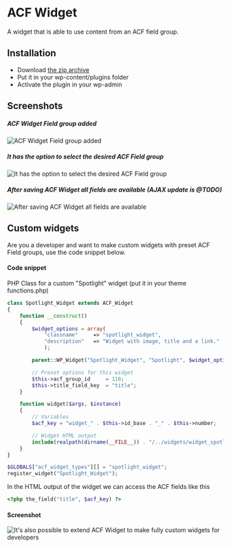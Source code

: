 # ACF Widget

A widget that is able to use content from an ACF field group.

## Installation

* Download [the zip archive](https://github.com/alexvandervegt/advanced-custom-fields-widget/archive/master.zip)
* Put it in your wp-content/plugins folder
* Activate the plugin in your wp-admin

## Screenshots

##### ACF Widget Field group added

![ACF Widget Field group added](https://github.com/alexvandervegt/advanced-custom-fields-widget/raw/master/screenshot-1.png)

##### It has the option to select the desired ACF Field group

![It has the option to select the desired ACF Field group](https://github.com/alexvandervegt/advanced-custom-fields-widget/raw/master/screenshot-2.png)

##### After saving ACF Widget all fields are available (AJAX update is @TODO)

![After saving ACF Widget all fields are available](https://github.com/alexvandervegt/advanced-custom-fields-widget/raw/master/screenshot-3.png)

## Custom widgets

Are you a developer and want to make custom widgets with preset ACF Field groups, use the code snippet below.

#### Code snippet

PHP Class for a custom "Spotlight" widget (put it in your theme functions.php)

```php
class Spotlight_Widget extends ACF_Widget
{	
	function __construct()
	{
		$widget_options = array(
			"classname"     => "spotlight_widget", 
			"description"   => "Widget with image, title and a link."
			);

		parent::WP_Widget("Spotlight_Widget", "Spotlight", $widget_options);

		// Preset options for this widget
		$this->acf_group_id 	= 110;
		$this->title_field_key 	= "title";
	}

	function widget($args, $instance) 
	{
		// Variables
		$acf_key = "widget_" . $this->id_base . "_" . $this->number;

		// Widget HTML output
		include(realpath(dirname(__FILE__)) . "/../widgets/widget_spotlight.php");
	}
}

$GLOBALS["acf_widget_types"][] = "spotlight_widget";
register_widget("Spotlight_Widget");
```

In the HTML output of the widget we can access the ACF fields like this

```php
<?php the_field("title", $acf_key) ?>
```

#### Screenshot

![It's also possible to extend ACF Widget to make fully custom widgets for developers](https://github.com/alexvandervegt/advanced-custom-fields-widget/raw/master/screenshot-4.png)
